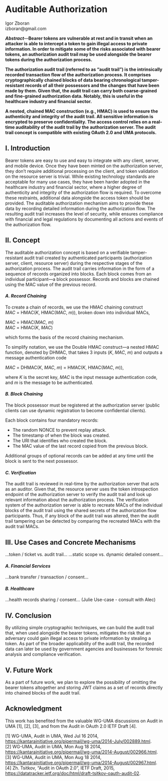 <!-- @import "style.less" -->

# Auditable Authorization

<p class="author">
    Igor Zboran<br>
    izboran@gmail.com
</p>

***Abstract***—**Bearer tokens are vulnerable at rest and in transit when an attacker is able to intercept a token to gain illegal access to private information. In order to mitigate some of the risks associated with bearer tokens, an authorization audit trail may be used alongside the bearer tokens during the authorization process.**

**The authorization audit trail (referred to as “audit trail”) is the intrinsically recorded transaction flow of the authorization process. It comprises cryptographically chained blocks of data bearing chronological tamper-resistant records of all their possessors and the changes that have been made by them. Given that, the audit trail can carry both coarse-grained and fine-grained authorization data. Notably, this is useful in the healthcare industry and financial sector.**

**A nested, chained MAC construction (e.g., HMAC) is used to ensure the authenticity and integrity of the audit trail. All sensitive information is encrypted to preserve confidentiality. The access control relies on a real-time auditability of the audit trail by the authorization server. The audit trail concept is compatible with existing OAuth 2.0 and UMA protocols.**

## I. Introduction

Bearer tokens are easy to use and easy to integrate with any client, server, and mobile device. Once they have been minted on the authorization server, they don’t require additional processing on the client, and token validation on the resource server is trivial. While existing technology standards are acceptable for many use cases, they have been harder adopted in the healthcare industry and financial sector, where a higher degree of authenticity and integrity of the authorization flow is required. To overcome these restraints, additional data alongside the access token should be provided. The auditable authorization mechanism aims to provide these data by recording detailed information during the authorization flow. The resulting audit trail increases the level of security, while ensures compliance with financial and legal regulations by documenting all actions and events of the authorization flow.

## II. Concept

The auditable authorization concept is based on a verifiable tamper-resistant audit trail created by authenticated participants (authorization server, client, resource server) during the respective stages of the authorization process. The audit trail carries information in the form of a sequence of records organized into blocks. Each block comes from an individual participant—a block possessor. Records and blocks are chained using the MAC value of the previous record.

#### *A. Record Chaining*

To create a chain of records, we use the HMAC chaining construct *MAC*&#160;=&#160;HMAC(*K*,&#160;HMAC(*MAC*,&#160;*m*)), broken down into individual MACs,

*MAC*&#160;=&#160;HMAC(*MAC*,&#160;*m*)  
*MAC*&#160;=&#160;HMAC(*K*,&#160;*MAC*)

which forms the basis of the record chaining mechanism.

To simplify notation, we use the Double HMAC construct—a nested HMAC function, denoted by DHMAC, that takes 3 inputs (*K*,&#160;*MAC*,&#160;*m*) and outputs a message authentication code

*MAC*&#160;=&#160;DHMAC(*K*,&#160;*MAC*,&#160;*m*)&#160;=&#160;HMAC(*K*,&#160;HMAC(*MAC*,&#160;*m*)),

where *K* is the secret key, *MAC* is the input message authentication code, and *m* is the message to be authenticated.

#### *B. Block Chaining*

The block possessor must be registered at the authorization server (public clients can use dynamic registration to become confidential clients).

Each block contains four mandatory records:

* The random NONCE to prevent replay attack.
* The timestamp of when the block was created.
* The URI that identifies who created the block.
* The MAC value of the last record copied from the previous block.

Additional groups of optional records can be added at any time until the block is sent to the next possessor.

#### *C. Verification*

The audit trail is reviewed in real-time by the authorization server that acts as an auditor. Given that, the resource server uses the token introspection endpoint of the authorization server to verify the audit trail and look up relevant information about the authorization process. The verification system of the authorization server is able to recreate MACs of the individual blocks of the audit trail using the shared secrets of the authorization flow participants. Thus, if any block of the audit trail was altered, then the audit trail tampering can be detected by comparing the recreated MACs with the audit trail MACs.

## III. Use Cases and Concrete Mechanisms

...token / ticket vs. audit trail...
...static scope vs. dynamic detailed consent...

#### *A. Financial Services*

...bank transfer / transaction / consent...

#### *B. Healthcare*

...health records sharing / consent...
(Julie Use-case - consult with Alec)

## IV. Conclusion

By utilizing simple cryptographic techniques, we can build the audit trail that, when used alongside the bearer tokens, mitigates the risk that an adversary could gain illegal access to private information by stealing a token. As part of the broader applicability of the audit trail, the recorded data can later be used by government agencies and businesses for forensic analysis and compliance verification.

## V. Future Work

As a part of future work, we plan to explore the possibility of omitting the bearer tokens altogether and storing JWT claims as a set of records directly into chained blocks of the audit trail.

## Acknowledgment

This work has benefited from the valuable WG-UMA discussions on Audit in UMA [1], [2], [3], and from the Audit in OAuth 2.0 IETF Draft [4].

[1] WG-UMA, Audit in UMA, Wed Jul 16 2014, https://kantarainitiative.org/pipermail/wg-uma/2014-July/002889.html.  
[2] WG-UMA, Audit in UMA, Mon Aug 18 2014, https://kantarainitiative.org/pipermail/wg-uma/2014-August/002966.html.  
[3] WG-UMA, Audit in UMA, Mon Aug 18 2014, https://kantarainitiative.org/pipermail/wg-uma/2014-August/002967.html.  
[4] Zh. Tsitkov, “Audit in OAuth 2.0”, IETF Draft, 2015, https://datatracker.ietf.org/doc/html/draft-tsitkov-oauth-audit-02.  
